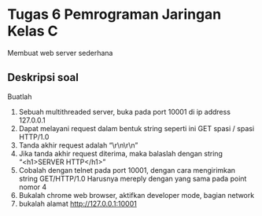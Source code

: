 # Tugas 6 Pemrograman Jaringan Kelas C
Membuat web server sederhana
## Deskripsi soal
Buatlah
1. Sebuah multithreaded server, buka pada port 10001 di ip address 127.0.0.1
2. Dapat melayani request dalam bentuk string seperti ini GET spasi / spasi HTTP/1.0
3. Tanda akhir request adalah “\r\n\r\n”
4. Jika tanda akhir request diterima, maka balaslah dengan string “\<h1>SERVER HTTP\</h1>”
5. Cobalah dengan telnet pada port 10001, dengan cara mengirimkan string GET<spasi>/<spasi>HTTP/1.0<enter><enter> Harusnya mereply dengan yang sama pada point nomor 4
6. Bukalah chrome web browser, aktifkan developer mode, bagian network
7. bukalah alamat http://127.0.0.1:10001
